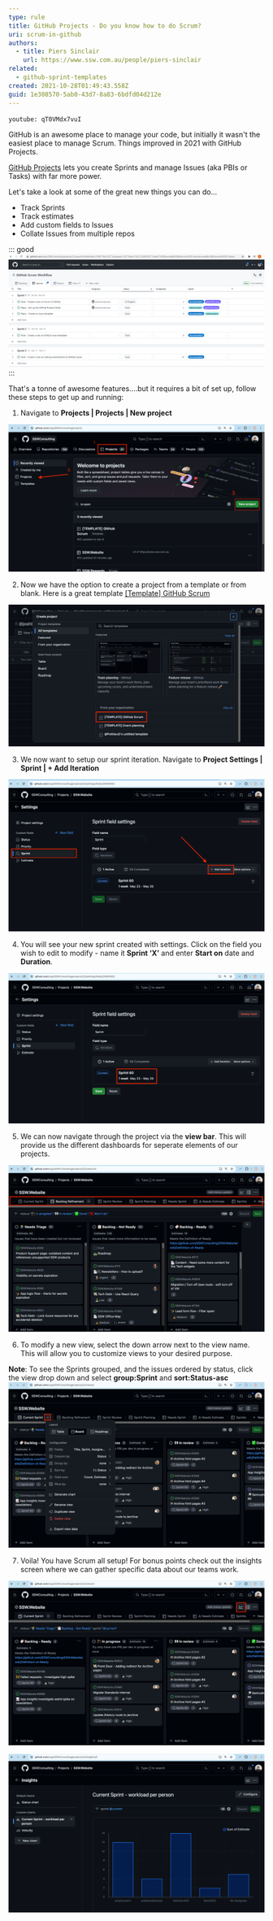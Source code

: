 ```yaml
---
type: rule
title: GitHub Projects - Do you know how to do Scrum?
uri: scrum-in-github
authors:
  - title: Piers Sinclair
    url: https://www.ssw.com.au/people/piers-sinclair
related:
  - github-sprint-templates
created: 2021-10-28T01:49:43.558Z
guid: 1e308570-5ab0-43d7-8a83-6bdfd04d212e
---
```

`youtube: qT0VMdx7vuI`

GitHub is an awesome place to manage your code, but initially it wasn't the easiest place to manage Scrum.  Things improved in 2021 with GitHub Projects.

[GitHub Projects](https://docs.github.com/en/issues/trying-out-the-new-projects-experience/about-projects) lets you create Sprints and manage Issues (aka PBIs or Tasks) with far more power.

Let's take a look at some of the great new things you can do...

<!--endintro-->

* Track Sprints
* Track estimates
* Add custom fields to Issues
* Collate Issues from multiple repos

::: good
![Figure: Good example - GitHub Projects gives you much more powerful project management ability](githubscrumworkflowimproved.png)
:::

That's a tonne of awesome features....but it requires a bit of set up, follow these steps to get up and running:

1. Navigate to **Projects | Projects | New project**

![Figure: Create a new GitHub Project](updatednavigatetogithubprojects.png)

2. Now we have the option to create a project from a template or from blank. Here is a great template [[Template] GitHub Scrum](https://github.com/orgs/SSWConsulting/projects/42/views/1)

![Figure: Choose template to create a new project](organizationtemplatesgithub.png)

3. We now want to setup our sprint iteration. Navigate to **Project Settings | Sprint | + Add Iteration**

![Figure: Creating sprint irterations in a new GitHub project](githubchooseiteration.png)

4. You will see your new sprint created with settings. Click on the field you wish to edit to modify - name it **Sprint ‘X’** and enter **Start on** date and **Duration**.

![Figure: Pick the name and the dates via the Iteration field options](githubeditsprint.png)

5. We can now navigate through the project via the **view bar**. This will provide us the different dashboards for seperate elements of our projects.

![Figure: Example - SSW.Website View Bar](giTHubSSWWebsiteViews.png)

6. To modify a new view, select the down arrow next to the view name. This will allow you to customize views to your desired purpose.

**Note**: To see the Sprints grouped, and the issues ordered by status, click the view drop down and select **group:Sprint** and **sort:Status-asc**
![Figure: Editing a view](githubeditview.png)

7. Voila! You have Scrum all setup! For bonus points check out the insights screen where we can gather specific data about our teams work.

![Figure: Finding the Insights Screen](insightsGitHub.png)

![Figure: Example Custom Chart - Displaying Current Workload this Sprint](currentSprintWorkLoadExampleGitHub.png)
